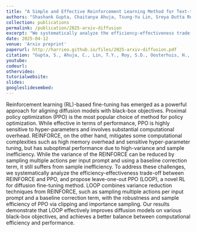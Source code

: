 ```yaml
---
title: "A Simple and Effective Reinforcement Learning Method for Text-to-Image Diffusion Fine-tuning"
authors: "Shashank Gupta, Chaitanya Ahuja, Tsung-Yu Lin, Sreya Dutta Roy, Harrie Oosterhuis, Maarten de Rijke, Satya Narayan Shukla"
collection: publications
permalink: /publication/2025-arxiv-diffusion
excerpt: "We systematically analyze the efficiency-effectiveness trade-off between REINFORCE and PPO, and propose leave-one-out PPO (LOOP), a novel RL for diffusion fine-tuning method. LOOP combines variance reduction techniques from REINFORCE, such as sampling multiple actions per input prompt and a baseline correction term, with the robustness and sample efficiency of PPO via clipping and importance sampling."
date: 2025-04-12
venue: 'Arxiv preprint'
paperurl: http://harrieo.github.io/files/2025-arxiv-diffusion.pdf
citation: "Gupta, S., Ahuja, C., Lin, T.Y., Roy, S.D., Oosterhuis, H., de Rijke, M. and Shukla, S.N., 2025. A simple and effective reinforcement learning method for text-to-image diffusion fine-tuning. arXiv preprint arXiv:2503.00897."
youtube: 
codeurl:
othervideo:
tutorialwebsite: 
slides: 
googleslidesembed: 
---
```


Reinforcement learning (RL)-based fine-tuning has emerged as a powerful approach for aligning diffusion models with black-box objectives. Proximal policy optimization (PPO) is the most popular choice of method for policy optimization. While effective in terms of performance, PPO is highly sensitive to hyper-parameters and involves substantial computational overhead. REINFORCE, on the other hand, mitigates some computational complexities such as high memory overhead and sensitive hyper-parameter tuning, but has suboptimal performance due to high-variance and sample inefficiency. While the variance of the REINFORCE can be reduced by sampling multiple actions per input prompt and using a baseline correction term, it still suffers from sample inefficiency. To address these challenges, we systematically analyze the efficiency-effectiveness trade-off between REINFORCE and PPO, and propose leave-one-out PPO (LOOP), a novel RL for diffusion fine-tuning method. LOOP combines variance reduction techniques from REINFORCE, such as sampling multiple actions per input prompt and a baseline correction term, with the robustness and sample efficiency of PPO via clipping and importance sampling. Our results demonstrate that LOOP effectively improves diffusion models on various black-box objectives, and achieves a better balance between computational efficiency and performance.
